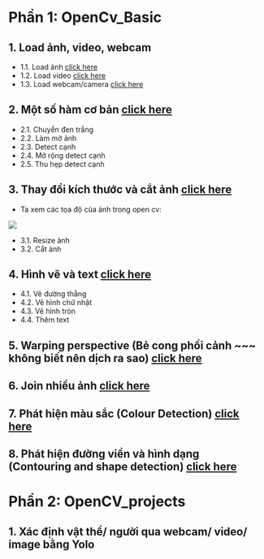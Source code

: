 # Phần 1: OpenCv_Basic

## 1. Load ảnh, video, webcam
 - 1.1. Load ảnh [click here](https://github.com/thien1892/OpenCv_Python/blob/main/OpenCV_basic/C1_1_load_img.py)
 - 1.2. Load video [click here](https://github.com/thien1892/OpenCv_Python/blob/main/OpenCV_basic/C1_2_load_video.py)
 - 1.3. Load webcam/camera [click here](https://github.com/thien1892/OpenCv_Python/blob/main/OpenCV_basic/C1_3_load_webcam.py)

## 2. Một số hàm cơ bản [click here](https://github.com/thien1892/OpenCv_Python/blob/main/OpenCV_basic/C2_Ham_co_ban.py)
 - 2.1. Chuyển đen trắng
 - 2.2. Làm mờ ảnh
 - 2.3. Detect cạnh
 - 2.4. Mở rộng detect cạnh
 - 2.5. Thu hẹp detect cạnh

## 3. Thay đổi kích thước và cắt ảnh [click here](https://github.com/thien1892/OpenCv_Python/blob/main/OpenCV_basic/C3_Resize_and_crop_img.py)

- Ta xem các tọa độ của ảnh trong open cv:
<img src = 'https://i.imgur.com/IGD7TwR.jpg'>

 - 3.1. Resize ảnh
 - 3.2. Cắt ảnh

## 4. Hình vẽ và text [click here](https://github.com/thien1892/OpenCv_Python/blob/main/OpenCV_basic/C4_Shape_text.py)
 - 4.1. Vẽ đường thẳng
 - 4.2. Vẽ hình chữ nhật
 - 4.3. Vẽ hình tròn
 - 4.4. Thêm text

## 5. Warping perspective (Bẻ cong phối cảnh ~~~ không biết nên dịch ra sao) [click here](https://github.com/thien1892/OpenCv_Python/blob/main/OpenCV_basic/C5_warping_perspective.py)

## 6. Join nhiều ảnh [click here](https://github.com/thien1892/OpenCv_Python/blob/main/OpenCV_basic/C6_join_img.py)

## 7. Phát hiện màu sắc (Colour Detection) [click here](https://github.com/thien1892/OpenCv_Python/blob/main/OpenCV_basic/C7_detect_color.py)

## 8. Phát hiện đường viền và hình dạng (Contouring and shape detection) [click here](https://github.com/thien1892/OpenCv_Python/blob/main/OpenCV_basic/C8_Contouring_shape_detection.py)

# Phần 2: OpenCV_projects

## 1. Xác định vật thể/ người qua webcam/ video/ image bằng Yolo
#